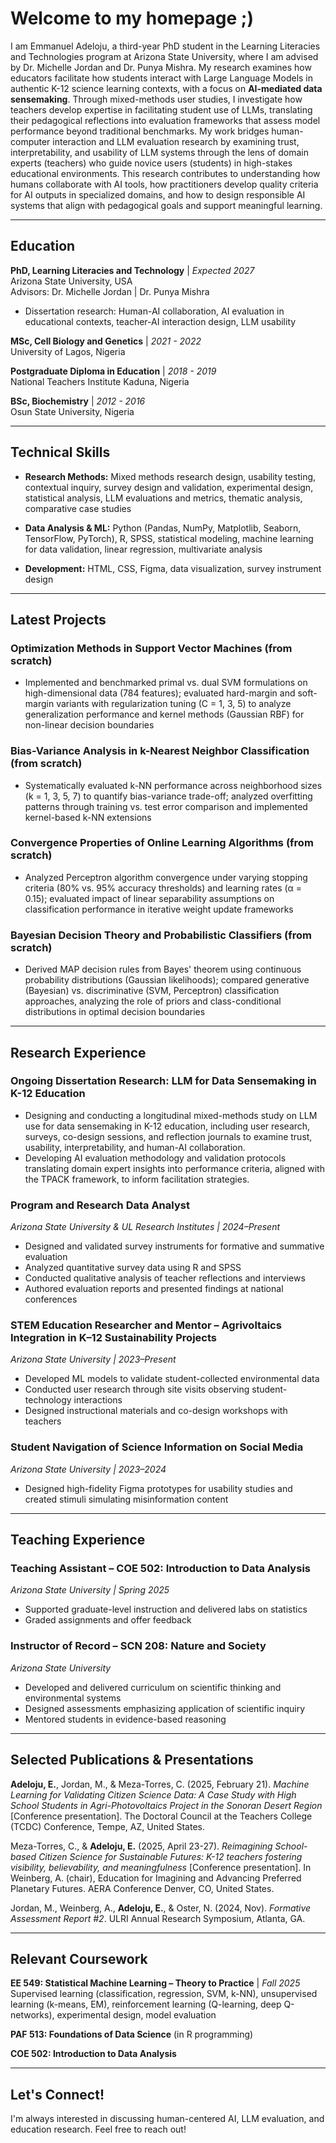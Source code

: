 # Welcome to my homepage ;)

I am Emmanuel Adeloju, a third-year PhD student in the Learning Literacies and Technologies program at Arizona State University, where I am advised by Dr. Michelle Jordan and Dr. Punya Mishra. My research examines how educators facilitate how students interact with Large Language Models in authentic K-12 science learning contexts, with a focus on **AI-mediated data sensemaking**. Through mixed-methods user studies, I investigate how teachers develop expertise in facilitating student use of LLMs, translating their pedagogical reflections into evaluation frameworks that assess model performance beyond traditional benchmarks. My work bridges human-computer interaction and LLM evaluation research by examining trust, interpretability, and usability of LLM systems through the lens of domain experts (teachers) who guide novice users (students) in high-stakes educational environments. This research contributes to understanding how humans collaborate with AI tools, how practitioners develop quality criteria for AI outputs in specialized domains, and how to design responsible AI systems that align with pedagogical goals and support meaningful learning.

---

## Education

**PhD, Learning Literacies and Technology** | *Expected 2027*  
Arizona State University, USA  
Advisors: Dr. Michelle Jordan | Dr. Punya Mishra  
- Dissertation research: Human-AI collaboration, AI evaluation in educational contexts, teacher-AI interaction design, LLM usability

**MSc, Cell Biology and Genetics** | *2021 - 2022*  
University of Lagos, Nigeria

**Postgraduate Diploma in Education** | *2018 - 2019*  
National Teachers Institute Kaduna, Nigeria

**BSc, Biochemistry** | *2012 - 2016*  
Osun State University, Nigeria

---

## Technical Skills

- **Research Methods:** Mixed methods research design, usability testing, contextual inquiry, survey design and validation, experimental design, statistical analysis, LLM evaluations and metrics, thematic analysis, comparative case studies

- **Data Analysis & ML:** Python (Pandas, NumPy, Matplotlib, Seaborn, TensorFlow, PyTorch), R, SPSS, statistical modeling, machine learning for data validation, linear regression, multivariate analysis

- **Development:** HTML, CSS, Figma, data visualization, survey instrument design

---

## Latest Projects

### Optimization Methods in Support Vector Machines (from scratch)
- Implemented and benchmarked primal vs. dual SVM formulations on high-dimensional data (784 features); evaluated hard-margin and soft-margin variants with regularization tuning (C = 1, 3, 5) to analyze generalization performance and kernel methods (Gaussian RBF) for non-linear decision boundaries

### Bias-Variance Analysis in k-Nearest Neighbor Classification (from scratch)
- Systematically evaluated k-NN performance across neighborhood sizes (k = 1, 3, 5, 7) to quantify bias-variance trade-off; analyzed overfitting patterns through training vs. test error comparison and implemented kernel-based k-NN extensions

### Convergence Properties of Online Learning Algorithms (from scratch)
- Analyzed Perceptron algorithm convergence under varying stopping criteria (80% vs. 95% accuracy thresholds) and learning rates (α = 0.15); evaluated impact of linear separability assumptions on classification performance in iterative weight update frameworks

### Bayesian Decision Theory and Probabilistic Classifiers (from scratch)
- Derived MAP decision rules from Bayes' theorem using continuous probability distributions (Gaussian likelihoods); compared generative (Bayesian) vs. discriminative (SVM, Perceptron) classification approaches, analyzing the role of priors and class-conditional distributions in optimal decision boundaries

---

## Research Experience

### Ongoing Dissertation Research: LLM for Data Sensemaking in K-12 Education
- Designing and conducting a longitudinal mixed-methods study on LLM use for data sensemaking in K-12 education, including user research, surveys, co-design sessions, and reflection journals to examine trust, usability, interpretability, and human-AI collaboration.
- Developing AI evaluation methodology and validation protocols translating domain expert insights into performance criteria, aligned with the TPACK framework, to inform facilitation strategies.

### Program and Research Data Analyst
*Arizona State University & UL Research Institutes | 2024–Present*
- Designed and validated survey instruments for formative and summative evaluation
- Analyzed quantitative survey data using R and SPSS
- Conducted qualitative analysis of teacher reflections and interviews
- Authored evaluation reports and presented findings at national conferences

### STEM Education Researcher and Mentor – Agrivoltaics Integration in K–12 Sustainability Projects
*Arizona State University | 2023–Present*
- Developed ML models to validate student-collected environmental data
- Conducted user research through site visits observing student-technology interactions
- Designed instructional materials and co-design workshops with teachers

### Student Navigation of Science Information on Social Media
*Arizona State University | 2023–2024*
- Designed high-fidelity Figma prototypes for usability studies and created stimuli simulating misinformation content

---

## Teaching Experience

### Teaching Assistant – COE 502: Introduction to Data Analysis
*Arizona State University | Spring 2025*
- Supported graduate-level instruction and delivered labs on statistics
- Graded assignments and offer feedback

### Instructor of Record – SCN 208: Nature and Society
*Arizona State University*
- Developed and delivered curriculum on scientific thinking and environmental systems
- Designed assessments emphasizing application of scientific inquiry
- Mentored students in evidence-based reasoning

---

## Selected Publications & Presentations

**Adeloju, E.**, Jordan, M., & Meza-Torres, C. (2025, February 21). *Machine Learning for Validating Citizen Science Data: A Case Study with High School Students in Agri-Photovoltaics Project in the Sonoran Desert Region* [Conference presentation]. The Doctoral Council at the Teachers College (TCDC) Conference, Tempe, AZ, United States.

Meza-Torres, C., & **Adeloju, E.** (2025, April 23-27). *Reimagining School-based Citizen Science for Sustainable Futures: K-12 teachers fostering visibility, believability, and meaningfulness* [Conference presentation]. In Weinberg, A. (chair), Education for Imagining and Advancing Preferred Planetary Futures. AERA Conference Denver, CO, United States.

Jordan, M., Weinberg, A., **Adeloju, E.**, & Oster, N. (2024, Nov). *Formative Assessment Report #2*. ULRI Annual Research Symposium, Atlanta, GA.

---

## Relevant Coursework

**EE 549: Statistical Machine Learning – Theory to Practice** | *Fall 2025*  
Supervised learning (classification, regression, SVM, k-NN), unsupervised learning (k-means, EM), reinforcement learning (Q-learning, deep Q-networks), experimental design, model evaluation

**PAF 513: Foundations of Data Science** (in R programming)

**COE 502: Introduction to Data Analysis**

---

## Let's Connect!

I'm always interested in discussing human-centered AI, LLM evaluation, and education research. Feel free to reach out!
